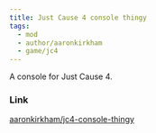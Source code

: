 ```yaml
---
title: Just Cause 4 console thingy
tags:
  - mod
  - author/aaronkirkham
  - game/jc4
---
```

A console for Just Cause 4.

### Link
[aaronkirkham/jc4-console-thingy](https://github.com/aaronkirkham/jc4-console-thingy)